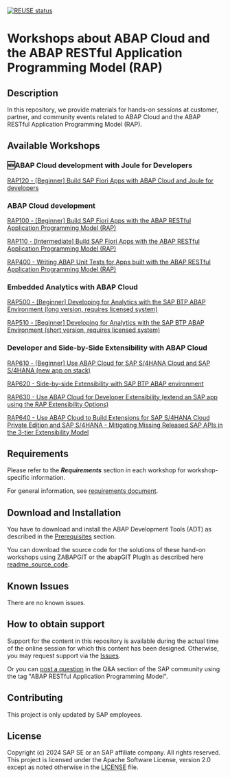 [![REUSE status](https://api.reuse.software/badge/github.com/SAP-samples/abap-platform-rap-workshops)](https://api.reuse.software/info/github.com/SAP-samples/abap-platform-rap-workshops)

# Workshops about ABAP Cloud and the ABAP RESTful Application Programming Model (RAP)

## Description
In this repository, we provide materials for hands-on sessions at  customer, partner, and community events related to ABAP Cloud and the ABAP RESTful Application Programming Model (RAP).

## Available Workshops

### 🆕ABAP Cloud development with Joule for Developers 

[RAP120 - \[Beginner\] Build SAP Fiori Apps with ABAP Cloud and Joule for developers](https://github.com/SAP-samples/abap-platform-rap120) 


### ABAP Cloud development

[RAP100 - \[Beginner\] Build SAP Fiori Apps with the ABAP RESTful Application Programming Model (RAP)](https://github.com/SAP-samples/abap-platform-rap100)  

[RAP110 - \[Intermediate\] Build SAP Fiori Apps with the ABAP RESTful Application Programming Model (RAP)](https://github.com/SAP-samples/abap-platform-rap110)

[RAP400 - Writing ABAP Unit Tests for Apps built with the ABAP RESTful Application Programming Model (RAP)](/rap4xx/rap400#readme)


### Embedded Analytics with ABAP Cloud

[RAP500 - \[Beginner\] Developing for Analytics with the SAP BTP ABAP Environment (long version, requires licensed system)](/rap5xx/rap500#readme)

[RAP510 - \[Beginner\] Developing for Analytics with the SAP BTP ABAP Environment (short version, requires licensed system)](/rap5xx/rap510#readme)


### Developer and Side-by-Side Extensibility with ABAP Cloud

[RAP610 - \[Beginner\] Use ABAP Cloud for SAP S/4HANA Cloud and SAP S/4HANA (new app on stack)](/rap6xx/rap610#readme)

[RAP620 - Side-by-side Extensibility with SAP BTP ABAP environment](/rap6xx/rap620#readme)

[RAP630 - Use ABAP Cloud for Developer Extensibility (extend an SAP app using the RAP Extensibility Options)](https://github.com/SAP-samples/abap-platform-rap630)

[RAP640 - Use ABAP Cloud to Build Extensions for SAP S/4HANA Cloud Private Edition and SAP S/4HANA - Mitigating Missing Released SAP APIs in the 3-tier Extensibility Model](https://github.com/SAP-samples/abap-platform-rap640)


## Requirements

Please refer to the _**Requirements**_ section in each workshop for workshop-specific information.

For general information, see [requirements document](requirements_rap_workshops.md).


## Download and Installation

You have to download and install the ABAP Development Tools (ADT) as described in the [Prerequisites](#requirements) section.

You can download the source code for the solutions of these hand-on workshops using ZABAPGIT or the abapGIT PlugIn as described here  [readme_source_code](/readme_source_code.md). 

## Known Issues

There are no known issues.

## How to obtain support

Support for the content in this repository is available during the actual time of the online session for which this content has been designed. Otherwise, you may request support via the [Issues](../../issues).

Or you can [post a question](https://answers.sap.com/questions/ask.html) in the Q&A section of the SAP community using the tag "ABAP RESTful Application Programming Model".

## Contributing

This project is only updated by SAP employees.

## License
Copyright (c) 2024 SAP SE or an SAP affiliate company. All rights reserved. This project is licensed under the Apache Software License, version 2.0 except as noted otherwise in the [LICENSE](LICENSES/Apache-2.0.txt) file.

